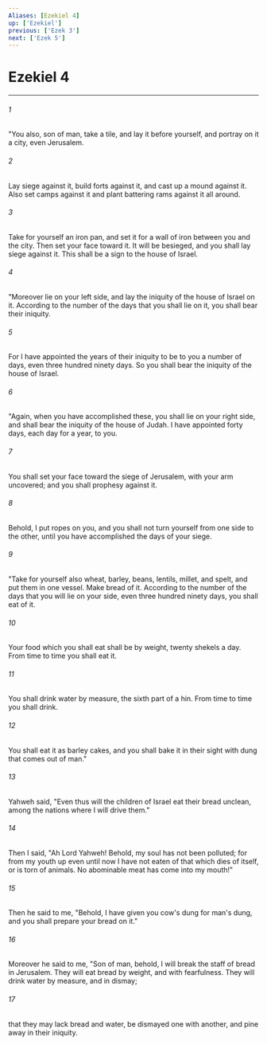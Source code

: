 ```yaml
---
Aliases: [Ezekiel 4]
up: ['Ezekiel']
previous: ['Ezek 3']
next: ['Ezek 5']
---
```

# Ezekiel 4
***





###### 1 

"You also, son of man, take a tile, and lay it before yourself, and portray on it a city, even Jerusalem. 



###### 2 

Lay siege against it, build forts against it, and cast up a mound against it. Also set camps against it and plant battering rams against it all around. 



###### 3 

Take for yourself an iron pan, and set it for a wall of iron between you and the city. Then set your face toward it. It will be besieged, and you shall lay siege against it. This shall be a sign to the house of Israel. 



###### 4 

"Moreover lie on your left side, and lay the iniquity of the house of Israel on it. According to the number of the days that you shall lie on it, you shall bear their iniquity. 



###### 5 

For I have appointed the years of their iniquity to be to you a number of days, even three hundred ninety days. So you shall bear the iniquity of the house of Israel. 



###### 6 

"Again, when you have accomplished these, you shall lie on your right side, and shall bear the iniquity of the house of Judah. I have appointed forty days, each day for a year, to you. 



###### 7 

You shall set your face toward the siege of Jerusalem, with your arm uncovered; and you shall prophesy against it. 



###### 8 

Behold, I put ropes on you, and you shall not turn yourself from one side to the other, until you have accomplished the days of your siege. 



###### 9 

"Take for yourself also wheat, barley, beans, lentils, millet, and spelt, and put them in one vessel. Make bread of it. According to the number of the days that you will lie on your side, even three hundred ninety days, you shall eat of it. 



###### 10 

Your food which you shall eat shall be by weight, twenty shekels a day. From time to time you shall eat it. 



###### 11 

You shall drink water by measure, the sixth part of a hin. From time to time you shall drink. 



###### 12 

You shall eat it as barley cakes, and you shall bake it in their sight with dung that comes out of man." 



###### 13 

Yahweh said, "Even thus will the children of Israel eat their bread unclean, among the nations where I will drive them." 



###### 14 

Then I said, "Ah Lord Yahweh! Behold, my soul has not been polluted; for from my youth up even until now I have not eaten of that which dies of itself, or is torn of animals. No abominable meat has come into my mouth!" 



###### 15 

Then he said to me, "Behold, I have given you cow's dung for man's dung, and you shall prepare your bread on it." 



###### 16 

Moreover he said to me, "Son of man, behold, I will break the staff of bread in Jerusalem. They will eat bread by weight, and with fearfulness. They will drink water by measure, and in dismay; 



###### 17 

that they may lack bread and water, be dismayed one with another, and pine away in their iniquity.
